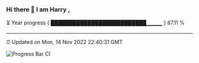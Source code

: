 ### Hi there 👋 I am Harry , 

⏳ Year progress { ██████████████████████████▁▁▁▁ } 87.11 %

---

⏰ Updated on Mon, 14 Nov 2022 22:40:31 GMT

![Progress Bar CI](https://github.com/duykhang68/duykhang68/workflows/Progress%20Bar%20CI/badge.svg)
